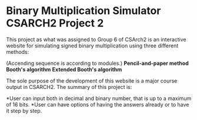 # Binary Multiplication Simulator                                                     CSARCH2 Project 2 

This project as what was assigned to Group 6 of CSArch2 is an interactive website for simulating signed binary multiplication using three different methods: 


(Accending sequence is according to modules.)
**Pencil-and-paper method**
**Booth's algorithm**
**Extended Booth's algorithm**

The sole purpose of the development of this website is a major course output in CSARCH2. The summary of this project is:

*User can input both in decimal and binary number, that is up to a maximum of 16 bits.
*User can have options of having the answers already or to have it step by step.


 
 
 
